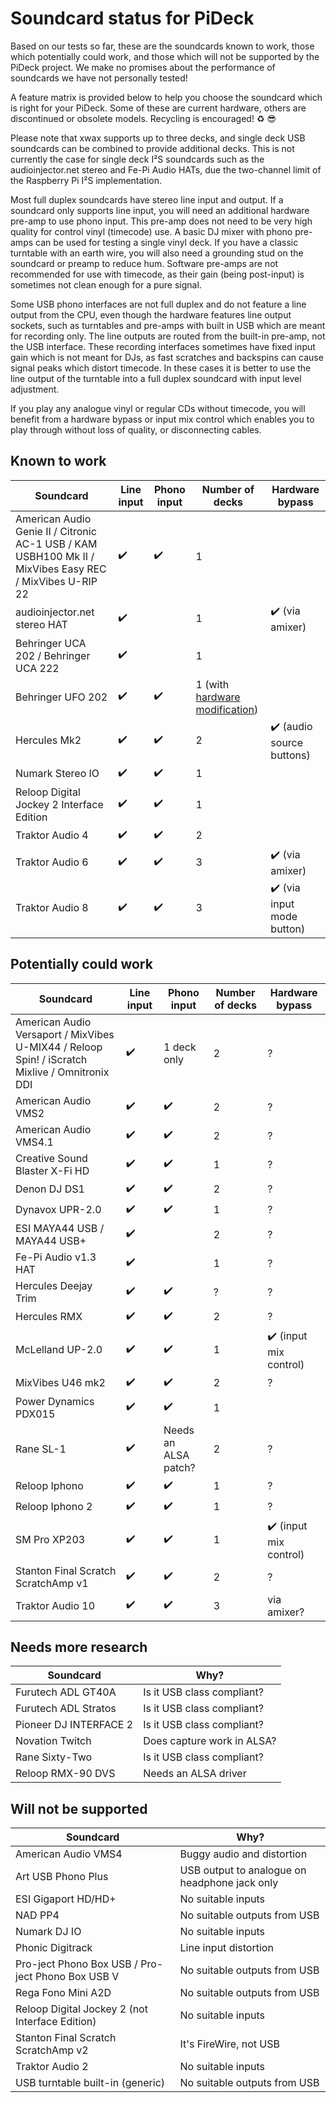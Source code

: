 # Soundcard status for PiDeck

Based on our tests so far, these are the soundcards known to work, those which potentially could work, and those which will not be supported by the PiDeck project. We make no promises about the performance of soundcards we have not personally tested!

A feature matrix is provided below to help you choose the soundcard which is right for your PiDeck. Some of these are current hardware, others are discontinued or obsolete models. Recycling is encouraged! :recycle: :sunglasses:

Please note that xwax supports up to three decks, and single deck USB soundcards can be combined to provide additional decks. This is not currently the case for single deck I²S soundcards such as the audioinjector.net stereo and Fe-Pi Audio HATs, due the two-channel limit of the Raspberry Pi I²S implementation.

Most full duplex soundcards have stereo line input and output. If a soundcard only supports line input, you will need an additional hardware pre-amp to use phono input. This pre-amp does not need to be very high quality for control vinyl (timecode) use. A basic DJ mixer with phono pre-amps can be used for testing a single vinyl deck. If you have a classic turntable with an earth wire, you will also need a grounding stud on the soundcard or preamp to reduce hum. Software pre-amps are not recommended for use with timecode, as their gain (being post-input) is sometimes not clean enough for a pure signal.  

Some USB phono interfaces are not full duplex and do not feature a line output from the CPU, even though the hardware features line output sockets, such as turntables and pre-amps with built in USB which are meant for recording only. The line outputs are routed from the built-in pre-amp, not the USB interface. These recording interfaces sometimes have fixed input gain which is not meant for DJs, as fast scratches and backspins can cause signal peaks which distort timecode. In these cases it is better to use the line output of the turntable into a full duplex soundcard with input level adjustment.

If you play any analogue vinyl or regular CDs without timecode, you will benefit from a hardware bypass or input mix control which enables you to play through without loss of quality, or disconnecting cables. 


## Known to work

Soundcard | Line input | Phono input | Number of decks | Hardware bypass
--------- | ---------- | ----------- | --------------- | ---------------
American Audio Genie II / Citronic AC-1 USB / KAM USBH100 Mk II / MixVibes Easy REC / MixVibes U-RIP 22 | :heavy_check_mark: | :heavy_check_mark: | 1 |
audioinjector.net stereo HAT | :heavy_check_mark: || 1 | :heavy_check_mark: (via amixer)
Behringer UCA 202 / Behringer UCA 222 | :heavy_check_mark: || 1 |
Behringer UFO 202 | :heavy_check_mark: | :heavy_check_mark: | 1 (with [hardware modification](https://mixxx.org/forums/viewtopic.php?t=2438)) |
Hercules Mk2 | :heavy_check_mark: | :heavy_check_mark: | 2 | :heavy_check_mark: (audio source buttons)
Numark Stereo IO | :heavy_check_mark: | :heavy_check_mark: | 1 |
Reloop Digital Jockey 2 Interface Edition | :heavy_check_mark: | :heavy_check_mark: | 1 |
Traktor Audio 4 | :heavy_check_mark: | :heavy_check_mark: | 2 |
Traktor Audio 6 | :heavy_check_mark: | :heavy_check_mark: | 3 | :heavy_check_mark: (via amixer)
Traktor Audio 8 | :heavy_check_mark: | :heavy_check_mark: | 3 | :heavy_check_mark: (via input mode button)

## Potentially could work

Soundcard | Line input | Phono input | Number of decks | Hardware bypass
--------- | ---------- | ----------- | --------------- | ---------------
American Audio Versaport / MixVibes U-MIX44 / Reloop Spin! / iScratch Mixlive / Omnitronix DDI | :heavy_check_mark: | 1 deck only | 2 | ?
American Audio VMS2 | :heavy_check_mark: | :heavy_check_mark: | 2 | ?
American Audio VMS4.1 | :heavy_check_mark: | :heavy_check_mark: | 2 | ?
Creative Sound Blaster X-Fi HD | :heavy_check_mark: | :heavy_check_mark: | 1 | ?
Denon DJ DS1 | :heavy_check_mark: | :heavy_check_mark: | 2 | ?
Dynavox UPR-2.0 | :heavy_check_mark: | :heavy_check_mark: | 1 | ?
ESI MAYA44 USB / MAYA44 USB+ | :heavy_check_mark: | | 2 | ?
Fe-Pi Audio v1.3 HAT | :heavy_check_mark: | | 1 | ?
Hercules Deejay Trim | :heavy_check_mark: | :heavy_check_mark: | ? | ?
Hercules RMX | :heavy_check_mark: | :heavy_check_mark: | 2 | ?
McLelland UP-2.0 | :heavy_check_mark: | :heavy_check_mark: | 1 | :heavy_check_mark: (input mix control)
MixVibes U46 mk2 | :heavy_check_mark: | :heavy_check_mark: | 2 | ?
Power Dynamics PDX015 | :heavy_check_mark: | :heavy_check_mark: | 1 |
Rane SL-1 | :heavy_check_mark: | Needs an ALSA patch? | 2 | ?
Reloop Iphono | :heavy_check_mark: | :heavy_check_mark: | 1 | ?
Reloop Iphono 2 | :heavy_check_mark: | :heavy_check_mark: | 1 | ?
SM Pro XP203 | :heavy_check_mark: | :heavy_check_mark: | 1 | :heavy_check_mark: (input mix control)
Stanton Final Scratch ScratchAmp v1 | :heavy_check_mark: | :heavy_check_mark: | 2 | ?
Traktor Audio 10 | :heavy_check_mark: | :heavy_check_mark: | 3 | via amixer?

## Needs more research

Soundcard | Why?
--------- | ----
Furutech ADL GT40A | Is it USB class compliant?
Furutech ADL Stratos | Is it USB class compliant?
Pioneer DJ INTERFACE 2 | Is it USB class compliant?
Novation Twitch | Does capture work in ALSA?
Rane Sixty-Two | Is it USB class compliant?
Reloop RMX-90 DVS | Needs an ALSA driver

## Will not be supported

Soundcard | Why?
--------- | ----
American Audio VMS4 | Buggy audio and distortion
Art USB Phono Plus | USB output to analogue on headphone jack only
ESI Gigaport HD/HD+ | No suitable inputs
NAD PP4 | No suitable outputs from USB
Numark DJ IO | No suitable inputs
Phonic Digitrack | Line input distortion
Pro-ject Phono Box USB / Pro-ject Phono Box USB V | No suitable outputs from USB
Rega Fono Mini A2D | No suitable outputs from USB
Reloop Digital Jockey 2 (not Interface Edition) | No suitable inputs
Stanton Final Scratch ScratchAmp v2 | It's FireWire, not USB
Traktor Audio 2 | No suitable inputs
USB turntable built-in (generic) | No suitable outputs from USB
